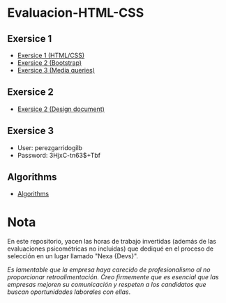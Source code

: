 # Evaluacion-HTML-CSS
## Exersice 1 
- [Exersice 1 (HTML/CSS)](https://perezgarridogilb.github.io/Evaluacion-HTML-CSS/Exersice-1/)
- [Exersice 2 (Bootstrap)](https://perezgarridogilb.github.io/Evaluacion-HTML-CSS/starter/)
- [Exersice 3 (Media queries)](https://perezgarridogilb.github.io/Evaluacion-HTML-CSS/starter%202/)
## Exersice 2 
- [Exersice 2 (Design document)](https://github.com/perezgarridogilb/Evaluacion-HTML-CSS/blob/master/Design%20document/README.md)
## Exersice 3
- User: 
perezgarridogilb
- Password:
3HjxC-tn63$+Tbf

### 
## Algorithms
- [Algorithms](https://github.com/perezgarridogilb/Evaluacion-HTML-CSS/tree/master/Algorithms/src)

# Nota

En este repositorio, yacen las horas de trabajo invertidas (además de las evaluaciones psicométricas no incluidas) que dediqué en el proceso de selección en un lugar llamado "Nexa {Devs}".

*Es lamentable que la empresa haya carecido de profesionalismo al no proporcionar retroalimentación. Creo firmemente que es esencial que las empresas mejoren su comunicación y respeten a los candidatos que buscan oportunidades laborales con ellas*.
